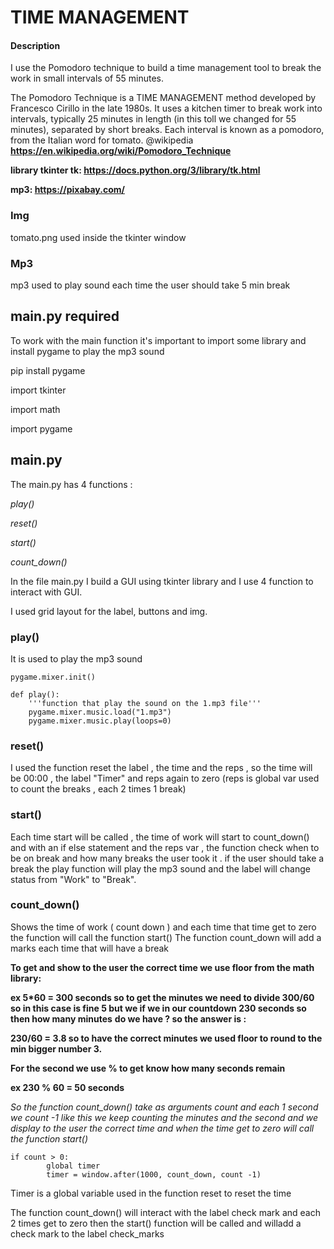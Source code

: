 # TIME MANAGEMENT

#### Description

I use the Pomodoro technique to build a time management tool to break the work in small intervals of 55 minutes.

The Pomodoro Technique is a TIME MANAGEMENT method developed by Francesco Cirillo in the late 1980s. It uses a kitchen timer to break work into intervals, typically 25 minutes in length (in this toll we changed for 55 minutes), separated by short breaks. Each interval is known as a pomodoro, from the Italian word for tomato. @wikipedia **https://en.wikipedia.org/wiki/Pomodoro_Technique**

**library tkinter tk:  https://docs.python.org/3/library/tk.html** 

**mp3:  https://pixabay.com/**

### Img

tomato.png used inside the tkinter window

### Mp3

mp3 used to play sound each time the user should take 5 min break


## main.py required

To work with the main function it's important to import some library and install pygame to play the mp3 sound

pip install pygame 

import tkinter

import math

import pygame




## main.py 

The main.py has 4 functions :

_play()_

_reset()_

_start()_

_count_down()_


In the file main.py I build a GUI using tkinter library and I use 4 function to interact with GUI.

I used grid layout for the label, buttons and img.


### play()

It is used to play the mp3 sound

```
pygame.mixer.init()

def play():
    '''function that play the sound on the 1.mp3 file'''
    pygame.mixer.music.load("1.mp3")
    pygame.mixer.music.play(loops=0)
```

### reset()

I used the function  reset the label , the time and the reps , so the time will be 00:00 , the label "Timer" and reps again to zero (reps is global var used to count the breaks , each 2 times 1 break)

### start()

Each time start will be called , the time of work will start to count_down() and with an if else statement and the reps var , the function check when to be on break and how many breaks the user took it .
if the user should take a break the play function will play the mp3 sound and the label will change status from "Work" to "Break".


### count_down()

Shows the time of work  ( count down ) and each time that time get to zero the function will call the function start()
The function count_down will add a marks each time that will have a break

**To get and show to the user the correct time we use floor from the math library:**

**ex 5*60 = 300 seconds so to get the minutes we need to divide 300/60  so in this case is fine 5 but we if we in our countdown  230 seconds so then  how many minutes** **do we have ? so the answer is :**

**230/60 = 3.8  so to have the correct minutes we used floor to round to the min bigger number 3.**


**For the second we use % to get know how many seconds remain**

**ex 230 % 60 = 50 seconds**

_So the function count_down() take as arguments count and each 1 second we count -1 like this we keep counting the minutes and the second and we display to the user_ _the correct time and when the time get to zero will call the function  start()_

```
if count > 0:
        global timer
        timer = window.after(1000, count_down, count -1) 
```

Timer is a global variable used in the function reset to reset the time

The function count_down() will interact with the label check mark and each 2 times get to zero then the start() function will be called and willadd a check mark to the label check_marks





